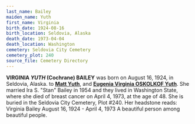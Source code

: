 ```yaml
---
last_name: Bailey
maiden_name: Yuth
first_name: Virginia
birth_date: 1924-08-16
birth_location: Seldovia, Alaska
death_date: 1973-04-04
death_location: Washington
cemetery: Seldovia City Cemetery
cemetery_plot: 240
source_file: Cemetery Directory
---
```


**VIRGINIA *YUTH* (Cochrane) BAILEY** was born on August 16, 1924,
in Seldovia, Alaska. to [**Matt Yuth**](../_families/Yuth_Family.md), and [**Eugenia Virginia OSKOLKOF Yuth**](./Yuth_Eugenia_Oskolkoff.md). She married Ira S. "Stan" Bailey in 1954 and they lived in
Washington State, where she died of breast cancer on April 4, 1973, at
the age of 48. She is buried in the Seldovia City Cemetery, Plot #240.
Her headstone reads: Virginia Bailey August 16, 1924 - April 4, 1973 A
beautiful person among beautiful people.

